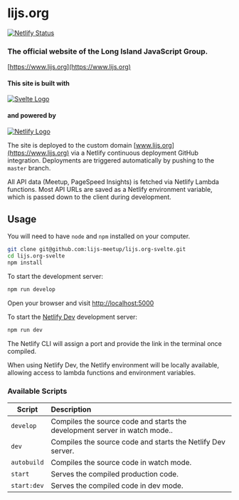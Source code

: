 
# lijs.org

[![Netlify Status](https://api.netlify.com/api/v1/badges/cdc3bef1-1a65-4072-95d8-cfe20e0befd0/deploy-status)](https://app.netlify.com/sites/lijs-org/deploys)


### The official website of the Long Island JavaScript Group.
[https://www.lijs.org](https://www.lijs.org)

#### This site is built with
[![Svelte Logo][svelte-logo]](https://svelte.dev)


[svelte-logo]: https://res.cloudinary.com/gojutin/image/upload/w_160/v1556492206/lijs.org/svelte-logo.png "Svelte Logo"

#### and powered by
[![Netlify Logo][netlify-logo]](https://www.netlify.com)

[netlify-logo]: https://res.cloudinary.com/gojutin/image/upload/w_160/v1556501674/lijs.org/netlify-logo.png "Netlify Logo"

The site is deployed to the custom domain [www.lijs.org](https://www.lijs.org) via a Netlify continuous deployment GitHub integration. Deployments are triggered automatically by pushing to the `master` branch.

All API data (Meetup, PageSpeed Insights) is fetched via Netlify Lambda functions. Most API URLs are saved as a Netlify environment variable, which is passed down to the client during development.

## Usage
You will need to have `node` and `npm` installed on your computer.

```sh
git clone git@github.com:lijs-meetup/lijs.org-svelte.git
cd lijs.org-svelte
npm install
```

To start the development server:

```sh
npm run develop
```

Open your browser and visit [http://localhost:5000](http://localhost:5000)


To start the [Netlify Dev](https://www.netlify.com/products/dev/) development server:

```sh
npm run dev
```

The Netlify CLI will assign a port and provide the link in the terminal once compiled.

When using Netlify Dev, the Netlify environment will be locally available, allowing access to lambda functions and environment variables. 

### Available Scripts

| Script        | Description           
| ------------- |:-------------
| `develop`     | Compiles the source code and starts the development server in watch mode..
| `dev`         | Compiles the source code and starts the Netlify Dev server. 
| `autobuild`   | Compiles the source code in watch mode.
| `start`       | Serves the compiled production code.
| `start:dev`   | Serves the compiled code in dev mode.


